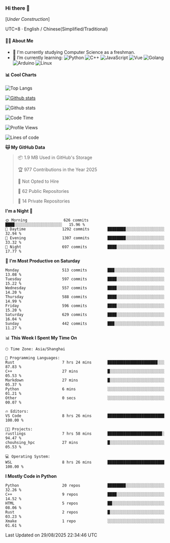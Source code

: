 ### Hi there 👋

\[*Under Construction*\]

UTC+8 · English / Chinese(Simplified/Traditional)

<!--
**NoNormalCreeper/NoNormalCreeper** is a ✨ _special_ ✨ repository because its `README.md` (this file) appears on your GitHub profile.

Here are some ideas to get you started:

- 🔭 I’m currently working on ...
- 🌱 I’m currently learning ...
- 👯 I’m looking to collaborate on ...
- 🤔 I’m looking for help with ...
- 💬 Ask me about ...
- 📫 How to reach me: ...
- 😄 Pronouns: ...
- ⚡ Fun fact: ...
-->

#### 👩‍💻 About Me

- 🏫 I'm currently studying Computer Science as a freshman.
- 🌱 I’m currently learning: 
![Python](https://img.shields.io/badge/-Python-blue?style=flat-square&logo=Python&logoColor=fff)
![C++](https://img.shields.io/badge/-C%2B%2B-00599C?style=flat-square&logo=C%2B%2B&logoColor=fff)
![JavaScript](https://img.shields.io/badge/-JavaScript-ffca18?style=flat-square&logo=JavaScript&logoColor=fff)
![Vue](https://img.shields.io/badge/-Vue-4FC08D?style=flat-square&logo=Vue.js&logoColor=fff)
![Golang](https://img.shields.io/badge/-Go-007d9c?style=flat-square&logo=Go&logoColor=fff)
![Arduino](https://img.shields.io/badge/-Arduino-00979D?style=flat-square&logo=Arduino&logoColor=fff)
![Linux](https://img.shields.io/badge/-Linux-FCC624?style=flat-square&logo=Linux&logoColor=fff)

#### 📊 Cool Charts

![Top Langs](https://readme-stats-zeta-six.vercel.app/api/top-langs/?username=NoNormalCreeper&layout=compact)

[![Github stats](https://readme-stats-zeta-six.vercel.app/api?username=NoNormalCreeper&show=reviews,discussions_started,discussions_answered,prs_merged,prs_merged_percentage)](https://github.com/anuraghazra/github-readme-stats)

![Github stats](https://github-profile-trophy.vercel.app/?username=NoNormalCreeper)


<!--START_SECTION:waka-->
![Code Time](http://img.shields.io/badge/Code%20Time-812%20hrs%2027%20mins-blue)

![Profile Views](http://img.shields.io/badge/Profile%20Views-0-blue)

![Lines of code](https://img.shields.io/badge/From%20Hello%20World%20I%27ve%20Written-4.4%20million%20lines%20of%20code-blue)

**🐱 My GitHub Data** 

> 📦 1.9 MB Used in GitHub's Storage 
 > 
> 🏆 977 Contributions in the Year 2025
 > 
> 🚫 Not Opted to Hire
 > 
> 📜 62 Public Repositories 
 > 
> 🔑 14 Private Repositories 
 > 
**I'm a Night 🦉** 

```text
🌞 Morning                626 commits         ████░░░░░░░░░░░░░░░░░░░░░   15.96 % 
🌆 Daytime                1292 commits        ████████░░░░░░░░░░░░░░░░░   32.94 % 
🌃 Evening                1307 commits        ████████░░░░░░░░░░░░░░░░░   33.32 % 
🌙 Night                  697 commits         ████░░░░░░░░░░░░░░░░░░░░░   17.77 % 
```
📅 **I'm Most Productive on Saturday** 

```text
Monday                   513 commits         ███░░░░░░░░░░░░░░░░░░░░░░   13.08 % 
Tuesday                  597 commits         ████░░░░░░░░░░░░░░░░░░░░░   15.22 % 
Wednesday                557 commits         ████░░░░░░░░░░░░░░░░░░░░░   14.20 % 
Thursday                 588 commits         ████░░░░░░░░░░░░░░░░░░░░░   14.99 % 
Friday                   596 commits         ████░░░░░░░░░░░░░░░░░░░░░   15.20 % 
Saturday                 629 commits         ████░░░░░░░░░░░░░░░░░░░░░   16.04 % 
Sunday                   442 commits         ███░░░░░░░░░░░░░░░░░░░░░░   11.27 % 
```


📊 **This Week I Spent My Time On** 

```text
🕑︎ Time Zone: Asia/Shanghai

💬 Programming Languages: 
Rust                     7 hrs 24 mins       ██████████████████████░░░   87.83 % 
C++                      27 mins             █░░░░░░░░░░░░░░░░░░░░░░░░   05.53 % 
Markdown                 27 mins             █░░░░░░░░░░░░░░░░░░░░░░░░   05.37 % 
Python                   6 mins              ░░░░░░░░░░░░░░░░░░░░░░░░░   01.21 % 
Other                    0 secs              ░░░░░░░░░░░░░░░░░░░░░░░░░   00.07 % 

🔥 Editors: 
VS Code                  8 hrs 26 mins       █████████████████████████   100.00 % 

🐱‍💻 Projects: 
rustlings                7 hrs 58 mins       ████████████████████████░   94.47 % 
chouhsing_hpc            27 mins             █░░░░░░░░░░░░░░░░░░░░░░░░   05.53 % 

💻 Operating System: 
WSL                      8 hrs 26 mins       █████████████████████████   100.00 % 
```

**I Mostly Code in Python** 

```text
Python                   20 repos            ████████░░░░░░░░░░░░░░░░░   32.26 % 
C++                      9 repos             ████░░░░░░░░░░░░░░░░░░░░░   14.52 % 
HTML                     5 repos             ██░░░░░░░░░░░░░░░░░░░░░░░   08.06 % 
Rust                     2 repos             █░░░░░░░░░░░░░░░░░░░░░░░░   03.23 % 
Xmake                    1 repo              ░░░░░░░░░░░░░░░░░░░░░░░░░   01.61 % 
```




 Last Updated on 29/08/2025 22:34:46 UTC
<!--END_SECTION:waka-->

